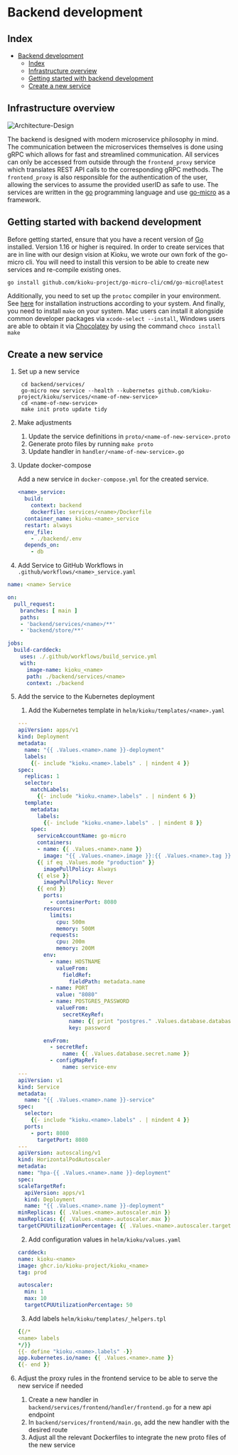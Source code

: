 # Backend development

## Index
- [Backend development](#backend-development)
  - [Index](#index)
  - [Infrastructure overview](#infrastructure-overview)
  - [Getting started with backend development](#getting-started-with-backend-development)
  - [Create a new service](#create-a-new-service)

## Infrastructure overview
![Architecture-Design](https://github.com/kioku-project/kioku/assets/60541979/4aedb2be-f1ff-41bc-ac7f-a45662bd819a)

The backend is designed with modern microservice philosophy in mind. The communication between the microservices themselves is done using gRPC which allows for fast and streamlined communication. All services can only be accessed from outside through the `frontend_proxy` service which translates REST API calls to the corresponding gRPC methods. The `frontend_proxy` is also responsible for the authentication of the user, allowing the services to assume the provided userID as safe to use. The services are written in the [go](https://go.dev/) programming language and use [go-micro](https://github.com/go-micro/go-micro) as a framework.

## Getting started with backend development
Before getting started, ensure that you have a recent version of [Go](https://golang.org) installed. Version 1.16 or higher is required.
In order to create services that are in line with our design vision at Kioku, we wrote our own fork of the go-micro cli.
You will need to install this version to be able to create new services and re-compile existing ones.
```
go install github.com/kioku-project/go-micro-cli/cmd/go-micro@latest
```
Additionally, you need to set up the `protoc` compiler in your environment. See [here](https://grpc.io/docs/protoc-installation/) for installation instructions according to your system.
And finally, you need to install `make` on your system. Mac users can install it alongside common developer packages via `xcode-select --install`, Windows users are able to obtain it via [Chocolatey](https://chocolatey.org/install) by using the command `choco install make`

## Create a new service
1. Set up a new service

        cd backend/services/
        go-micro new service --health --kubernetes github.com/kioku-project/kioku/services/<name-of-new-service>
        cd <name-of-new-service>
        make init proto update tidy

2. Make adjustments
    1. Update the service definitions in `proto/<name-of-new-service>.proto`
    2. Generate proto files by running `make proto`
    3. Update handler in `handler/<name-of-new-service>.go`

3. Update docker-compose
    
    Add a new service in `docker-compose.yml` for the created service.
    ```yaml
    <name>_service:
      build:
        context: backend
        dockerfile: services/<name>/Dockerfile
      container_name: kioku-<name>_service
      restart: always
      env_file:
        - ./backend/.env
      depends_on:
        - db
    ```

4. Add Service to GitHub Workflows in `.github/workflows/<name>_service.yaml`
```yaml
name: <name> Service

on:
  pull_request:
    branches: [ main ]
    paths:
    - 'backend/services/<name>/**'
    - 'backend/store/**'

jobs:
  build-carddeck:
    uses: ./.github/workflows/build_service.yml
    with:
      image-name: kioku_<name>
      path: ./backend/services/<name>
      context: ./backend
```

5. Add the service to the Kubernetes deployment
   1. Add the Kubernetes template in `helm/kioku/templates/<name>.yaml`
    ```yaml
    ---
    apiVersion: apps/v1
    kind: Deployment
    metadata:
      name: "{{ .Values.<name>.name }}-deployment"
      labels:
        {{- include "kioku.<name>.labels" . | nindent 4 }}
    spec:
      replicas: 1
      selector:
        matchLabels:
          {{- include "kioku.<name>.labels" . | nindent 6 }}
      template:
        metadata:
          labels:
            {{- include "kioku.<name>.labels" . | nindent 8 }}
        spec:
          serviceAccountName: go-micro
          containers:
          - name: {{ .Values.<name>.name }}
            image: "{{ .Values.<name>.image }}:{{ .Values.<name>.tag }}"
          {{ if eq .Values.mode "production" }}
            imagePullPolicy: Always
          {{ else }}
            imagePullPolicy: Never
          {{ end }}
            ports:
              - containerPort: 8080
            resources:
              limits:
                cpu: 500m
                memory: 500M
              requests:
                cpu: 200m
                memory: 200M
            env:
              - name: HOSTNAME
                valueFrom:
                  fieldRef:
                    fieldPath: metadata.name
              - name: PORT
                value: "8080"
              - name: POSTGRES_PASSWORD
                valueFrom:
                  secretKeyRef:
                    name: {{ print "postgres." .Values.database.databaseName ".credentials.postgresql.acid.zalan.do" }}
                    key: password

            envFrom:
              - secretRef:
                  name: {{ .Values.database.secret.name }}
              - configMapRef:
                  name: service-env
    ---
    apiVersion: v1
    kind: Service
    metadata:
      name: "{{ .Values.<name>.name }}-service"
    spec:
      selector:
        {{- include "kioku.<name>.labels" . | nindent 4 }}
      ports:
        - port: 8080
          targetPort: 8080
    ---
    apiVersion: autoscaling/v1
    kind: HorizontalPodAutoscaler
    metadata:
    name: "hpa-{{ .Values.<name>.name }}-deployment"
    spec:
    scaleTargetRef:
      apiVersion: apps/v1
      kind: Deployment
      name: "{{ .Values.<name>.name }}-deployment"
    minReplicas: {{ .Values.<name>.autoscaler.min }}
    maxReplicas: {{ .Values.<name>.autoscaler.max }}
    targetCPUUtilizationPercentage: {{ .Values.<name>.autoscaler.targetCPUUtilizationPercentage }}
    ```
   2. Add configuration values in `helm/kioku/values.yaml`
    ```yaml
    carddeck:
    name: kioku-<name>
    image: ghcr.io/kioku-project/kioku_<name>
    tag: prod

    autoscaler:
      min: 1
      max: 10
      targetCPUUtilizationPercentage: 50
    ```
   3. Add labels `helm/kioku/templates/_helpers.tpl`
    ```yaml
    {{/*
    <name> labels
    */}}
    {{- define "kioku.<name>.labels" -}}
    app.kubernetes.io/name: {{ .Values.<name>.name }}
    {{- end }}
    ```

5. Adjust the proxy rules in the frontend service to be able to serve the new service if needed
    1. Create a new handler in `backend/services/frontend/handler/frontend.go` for a new api endpoint
    2. In `backend/services/frontend/main.go`, add the new handler with the desired route
    3. Adjust all the relevant Dockerfiles to integrate the new proto files of the new service
